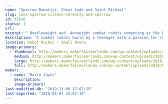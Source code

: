 ```yaml
---
name: "Sparrow Robotics- Cheat Code and Saint Michael"
slug: lone-sparrow-silence-serenity-and-sparrow
id: 37816
status: 1
url: 
excerpt: " Beetleweight and  Antweight combat robots competing at the Battles at Maker Faire Orlando 2018. "
description: "2 combat robots build by a teenager with a passion for robotics. If not in competition these robots will be open for examination by others."
location: Robot Ruckus - Small Arena
image-primary:
  - thumbnail: http://makers.makerfaireorlando.com/wp-content/uploads/2018/09/9A8FFD74-F708-4FB9-BBED-BDC8E3AEECD4-150x150.jpeg
    medium: http://makers.makerfaireorlando.com/wp-content/uploads/2018/09/9A8FFD74-F708-4FB9-BBED-BDC8E3AEECD4-225x300.jpeg
    large: http://makers.makerfaireorlando.com/wp-content/uploads/2018/09/9A8FFD74-F708-4FB9-BBED-BDC8E3AEECD4-768x1024.jpeg
    full: http://makers.makerfaireorlando.com/wp-content/uploads/2018/09/9A8FFD74-F708-4FB9-BBED-BDC8E3AEECD4.jpeg
maker:
  - name: "Mario Jayes"
    description:
    image-primary: 
last-modified-db: "2019-11-06 17:07:25"
last-exported: "2020-05-07 10:07:18"
---
```

